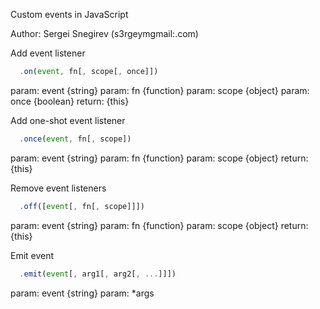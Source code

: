 Custom events in JavaScript

Author: Sergei Snegirev (s3rgeymgmail:.com)
 
Add event listener


```javascript
  .on(event, fn[, scope[, once]])
```

param: event {string}
param: fn {function}
param: scope {object}
param: once {boolean}
return: {this}
   
Add one-shot event listener


```javascript
  .once(event, fn[, scope])
```

param: event {string}
param: fn {function}
param: scope {object}
return: {this}
   
Remove event listeners


```javascript
  .off([event[, fn[, scope]]])
```

param: event {string}
param: fn {function}
param: scope {object}
return: {this}
   
Emit event


```javascript
  .emit(event[, arg1[, arg2[, ...]]])
```

param: event {string}
param: *args
   